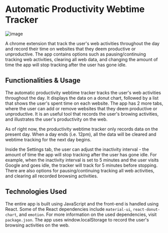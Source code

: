 # Automatic Productivity Webtime Tracker

![image](https://github.com/JasonChen1203/auto-productivity-tracker/blob/main/public/demo.png?raw=true)

A chrome extension that track the user's web activities throughout the day and record their time on websites that they deem productive or unproductive. The app contains options such as pausing/continuing tracking web activities, clearing all web data, and changing the amount of time the app will stop tracking after the user has gone idle.

## Functionalities & Usage

The automatic productivity webtime tracker tracks the user's web activities throughout the day. It displays the data on a donut chart, followed by a list that shows the user's spent time on each website. The app has 2 more tabs, where the user can add or remove websites that they deem productive or unproductive. It is an useful tool that records the user's browing activities, and illustrates the user's productivity on the web.

As of right now, the productivity webtime tracker only records data on the present day. When a day ends (i.e. 12pm), all the data will be cleared and webtime tracking for the next day begins.

Inside the Settings tab, the user can adjust the inactivity interval - the amount of time the app will stop tracking after the user has gone idle. For example, when the inactivity interval is set to 5 minutes and the user visits Google and goes idle, the tracker will track for 5 minutes before stopping. There are also options for pausing/continuing tracking all web activities, and clearing all recorded browsing activities.


## Technologies Used

The entire app is built using JavaScript and the front-end is handled using React. Some of the React dependencies include ```material-ui```, ```react-donut-chart```, and ```emotion```. For more information on the used dependencies, visit ```package.json```. The app uses window.localStorage to record the user's browsing activities on the web.

